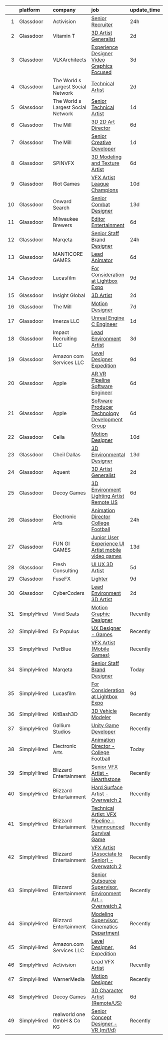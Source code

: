 

|    | platform    | company                            | job                                                                                                                                                                                                                                                                                                                                                                                                                                                                                                                                                                                                                                                                                                                                                                                                                                                                                                                                                                                                                                                                                                                                                                                                                                                                                                                                                                                                                                                 | update_time   | location          |
|---:|:------------|:-----------------------------------|:----------------------------------------------------------------------------------------------------------------------------------------------------------------------------------------------------------------------------------------------------------------------------------------------------------------------------------------------------------------------------------------------------------------------------------------------------------------------------------------------------------------------------------------------------------------------------------------------------------------------------------------------------------------------------------------------------------------------------------------------------------------------------------------------------------------------------------------------------------------------------------------------------------------------------------------------------------------------------------------------------------------------------------------------------------------------------------------------------------------------------------------------------------------------------------------------------------------------------------------------------------------------------------------------------------------------------------------------------------------------------------------------------------------------------------------------------|:--------------|:------------------|
|  1 | Glassdoor   | Activision                         | [Senior Recruiter](https://www.glassdoor.com/partner/jobListing.htm?pos=116&ao=1136043&s=58&guid=00000183b1516104aa1cd0eebfbf3cb8&src=GD_JOB_AD&t=SR&vt=w&cs=1_6a4fe981&cb=1665127244282&jobListingId=1008190849249&jrtk=3-0-1geol2o97m97c801-1geol2o9n28qs000-fd25010f2fd4cbaa-)                                                                                                                                                                                                                                                                                                                                                                                                                                                                                                                                                                                                                                                                                                                                                                                                                                                                                                                                                                                                                                                                                                                                                                   | 24h           | Foster City, CA   |
|  2 | Glassdoor   | Vitamin T                          | [3D Artist Generalist](https://www.glassdoor.com/partner/jobListing.htm?pos=106&ao=1110586&s=58&guid=00000183b1516104aa1cd0eebfbf3cb8&src=GD_JOB_AD&t=SR&vt=w&cs=1_7dcdfb12&cb=1665127244281&jobListingId=1008183641019&cpc=2CAED5C921A5F994&jrtk=3-0-1geol2o97m97c801-1geol2o9n28qs000-8716d705880a93f2--6NYlbfkN0DMrcEu7yrtATojKJA7cEzGQ3FdRGWLh0CZQInL4ECGI6k5tN82kdM0cJmh4vC7GggBRnntlYyAX9rw2tesjB7UOkDEuJ66h7kj4MapR-91pRz_lClliOUWp7GaPf5lxTFa8HCtffbdX8llwMjZcswZnfqS9fwgVphBTuM9JNrEHFOsSzilNOxBx42_EvK3LH7JfBFbZS-Fl6zcn9U7LXvFtNuUpyfIbP66-XG9P0EZzzrz2IutgBM9OkdIiPOxvb3fQdVXsMJKashlfldBkMhh2qjl4gbWpHJD2gKKEvfBUxQVt324MitPkcxc7tHEkPHrQUqWQm1aA9huWsq_t4AkHTc6lCDQjTIgcso71Y43vlkJKsHRn3bl_WHVZO0udR-8ERBMge6cSwR1RjEEih6f5-gCqXXbBPsLT7lBaYvQegvn4BDXps9H4HpitKjo9t2oIcMNoDndzb4p7GJCPAhLNeN7CEdPjvWscue-yoB6dg%3D%3D)                                                                                                                                                                                                                                                                                                                                                                                                                                                                                                                                                                                                              | 2d            | Redmond, WA       |
|  3 | Glassdoor   | VLKArchitects                      | [Experience Designer   Video   Graphics Focused](https://www.glassdoor.com/partner/jobListing.htm?pos=118&ao=1136043&s=58&guid=00000183b1516104aa1cd0eebfbf3cb8&src=GD_JOB_AD&t=SR&vt=w&cs=1_ba74ebca&cb=1665127244282&jobListingId=1008181998087&jrtk=3-0-1geol2o97m97c801-1geol2o9n28qs000-35bbf049d9cb465c-)                                                                                                                                                                                                                                                                                                                                                                                                                                                                                                                                                                                                                                                                                                                                                                                                                                                                                                                                                                                                                                                                                                                                     | 3d            | Fort Worth, TX    |
|  4 | Glassdoor   | The World s Largest Social Network | [Technical Artist](https://www.glassdoor.com/partner/jobListing.htm?pos=105&ao=1110586&s=58&guid=00000183b1516104aa1cd0eebfbf3cb8&src=GD_JOB_AD&t=SR&vt=w&ea=1&cs=1_876e26f1&cb=1665127244282&jobListingId=1008184893859&cpc=6FC5BA77C9A4CD78&jrtk=3-0-1geol2o97m97c801-1geol2o9n28qs000-f732b08ef809e024--6NYlbfkN0DSgjPPcnEdvoK3uuxfISLALE6pB1FR7YSHOr_tSg5_QGIhoz_2VqUepdcKLBLI_zQShar7STHCa42it4UcpsE797Q5J1zTxPWbOKTOFbDR9LDREEfMTq0EfsoUmOYRCsVI4-Yw_970Iw191OpC7hGGI-F-Jw6BhNiYWl2KYztT4aEcumOXMTLlQwttuoUchJSAqaIO_c-JCyFRpJGquF9Bh0Ckss3bhOxz3vGtoovHEBXEQP84bAsWvaa83fEWBAHs0RE9RviCPR1YRosMmHsbgnuV47uduzCS70X0Zoq_FaYNDM2buQpeeTwZ75kgRIozxhyGE0FVyY35VzR125gGeVdu3VycKHIlpeSyckre8lJYULWDcdQMIxh8C3RJR_nCebZ5pC3brBCE0qydmTPNpK0syL9LAy32wAndGDWCsqatEKG49u7-tFSDr4urbOAeOYR8gM2APGPtLQ1dTjC6laQfpJynLpypFhWUTPHmutb7cJpD0WOopcUHuRGjzHLceOrdAUlsL56Ad9gQSdQMyxV7XnR9EIUPQAi1rUATjyiUQT46a9C_FqwjQFmHMwxVwXMxmKs30KE6seM4KTJRhfUB2983C2Y%3D)                                                                                                                                                                                                                                                                                                                                                                                                                                                                                           | 2d            | Los Angeles, CA   |
|  5 | Glassdoor   | The World s Largest Social Network | [Senior Technical Artist](https://www.glassdoor.com/partner/jobListing.htm?pos=108&ao=1110586&s=58&guid=00000183b1516104aa1cd0eebfbf3cb8&src=GD_JOB_AD&t=SR&vt=w&ea=1&cs=1_8a5201e6&cb=1665127244282&jobListingId=1008187748776&cpc=B076152010A3B66C&jrtk=3-0-1geol2o97m97c801-1geol2o9n28qs000-43e75aa6d1b6b42d--6NYlbfkN0DSgjPPcnEdvoK3uuxfISLALE6pB1FR7YSHOr_tSg5_QGIhoz_2VqUepdcKLBLI_zT0DoD7XNjRcko3bzj30v3k29042QoANHLR1FwDaQDcWTpTr5mZoegpiEi5uaMsk9GCFVtl7azjXXSP_dmXIv59qqTbl47iCwoY0lC2yzjtSi3R4iYnk6OPtCmaQJcTBwcwB_VLabnDX_jndbaA1lA9U90AVH68ekcvcaDuIpkSsfuQHI0GjsR0VQ1dXZh0Rg2hF-6UIZF1LSsVmyZ6lthaeWFN4F8zda_h9yeikusbB17kEcBrYFudzslTcpPP43qerHojMA2rhJ7_MMOemS2UldnxGjnH54cghh-5R7cNtxP5SafdUHNYoYy2pqB6IQ092o-5vMcv6IZzxjq3nQbvtjHCrvLPWBr6cbligOpFgcBth8zUkVsrTKQWsw1M-JihWJwKbXw3AuBlIYRdY2hQt3mQyO4Ny6rwvU8tHEaOjHp2Dx_pwm5_8lXt-ca3uW2ZJjHqomr20E64WNAtkZwsxC1B_djfvevwFiMZu0DrlXAWTwlBef-AGkEzHWnuXQxAUFtq7tXEvWPwrHjywrPVf1HQXQy-TPQ%3D)                                                                                                                                                                                                                                                                                                                                                                                                                                                                                    | 1d            | Sausalito, CA     |
|  6 | Glassdoor   | The Mill                           | [3D 2D Art Director](https://www.glassdoor.com/partner/jobListing.htm?pos=128&ao=1136043&s=58&guid=00000183b1516104aa1cd0eebfbf3cb8&src=GD_JOB_AD&t=SR&vt=w&ea=1&cs=1_8ccfc8fc&cb=1665127244285&jobListingId=1008175828877&jrtk=3-0-1geol2o97m97c801-1geol2o9n28qs000-53bb61188d9bc82c-)                                                                                                                                                                                                                                                                                                                                                                                                                                                                                                                                                                                                                                                                                                                                                                                                                                                                                                                                                                                                                                                                                                                                                            | 6d            | Los Angeles, CA   |
|  7 | Glassdoor   | The Mill                           | [Senior Creative Developer](https://www.glassdoor.com/partner/jobListing.htm?pos=129&ao=1136043&s=58&guid=00000183b1516104aa1cd0eebfbf3cb8&src=GD_JOB_AD&t=SR&vt=w&ea=1&cs=1_8a2ab1ad&cb=1665127244285&jobListingId=1008187777918&jrtk=3-0-1geol2o97m97c801-1geol2o9n28qs000-25596ddad6d95f86-)                                                                                                                                                                                                                                                                                                                                                                                                                                                                                                                                                                                                                                                                                                                                                                                                                                                                                                                                                                                                                                                                                                                                                     | 1d            | New York, NY      |
|  8 | Glassdoor   | SPINVFX                            | [3D Modeling and Texture Artist](https://www.glassdoor.com/partner/jobListing.htm?pos=123&ao=1136043&s=58&guid=00000183b1516104aa1cd0eebfbf3cb8&src=GD_JOB_AD&t=SR&vt=w&ea=1&cs=1_38a52593&cb=1665127244284&jobListingId=1008173934920&jrtk=3-0-1geol2o97m97c801-1geol2o9n28qs000-09211dd30cbb7cf5-)                                                                                                                                                                                                                                                                                                                                                                                                                                                                                                                                                                                                                                                                                                                                                                                                                                                                                                                                                                                                                                                                                                                                                | 6d            | Atlanta, GA       |
|  9 | Glassdoor   | Riot Games                         | [VFX Artist   League  Champions](https://www.glassdoor.com/partner/jobListing.htm?pos=119&ao=1136043&s=58&guid=00000183b1516104aa1cd0eebfbf3cb8&src=GD_JOB_AD&t=SR&vt=w&ea=1&cs=1_7d589f7d&cb=1665127244282&jobListingId=1008164057372&jrtk=3-0-1geol2o97m97c801-1geol2o9n28qs000-46a44d1732f1897e-)                                                                                                                                                                                                                                                                                                                                                                                                                                                                                                                                                                                                                                                                                                                                                                                                                                                                                                                                                                                                                                                                                                                                                | 10d           | Los Angeles, CA   |
| 10 | Glassdoor   | Onward Search                      | [Senior Combat Designer](https://www.glassdoor.com/partner/jobListing.htm?pos=109&ao=1110586&s=58&guid=00000183b1516104aa1cd0eebfbf3cb8&src=GD_JOB_AD&t=SR&vt=w&cs=1_3cf06d4f&cb=1665127244282&jobListingId=1008157895761&cpc=FA84DF7EA1EC2398&jrtk=3-0-1geol2o97m97c801-1geol2o9n28qs000-45684f1118b53b12--6NYlbfkN0B7YoEZZ2QAGDyEGGmBPAUWSHc1Mt3sMCn9FehKcWA3w_U7TW3dCIGRFU2e-f54IzS_cmsmgFV0w2u8MPPMhOGb7dyqnlP5HIsk9ZogVraAoyvENjnbW8w6JIPVJfqT7jSuSTa_O7Wrm6k6ofSwriu2x11F2G4dLSzbpLK-wKGCm-LNsthmEGx87XhE1Eqy51LvkgIMo0LdTHlQwCSU_8kCogYp6rWA1_fiB3smK5tO1KHE0bSosLRX9G69fumtf5VICvTGkojsl80HyHbTDXPhADeDpKFXtUg3HwjhZZb7Qop3vEq2QJRrz2UzJsFZCFWCzJ3clr3CpepsFbKKyhPGmUZHcIZ7FaEUzkllUHLB46Gibd37C1V4amZKuvJQIN7cpEs2IIAFK_qG5z3VwJv3Q8-9HCacGJpQ_Q-NMaYKcidd9ASw6gtkVhYXBTKDD_ySPiM5tpI4KE25WyTj4xT-SkeVQmIIjrd8JoZrx20LIp8gFlvd2Nyo75TJQ-tIrHZhGJUV6LURCpEsnmICqUNlaLGnyW2hPObMWq0UoRsfKa66BWLCWPXP06VrGxv_qtGWBmZuQZVRmEXJgwgVGm5Jn2U4-jGhk47r3T2HxIQAOHAsOzWWIKaWQyLwOyAqGGydh2nilr7_2bbefJOiJFD7pI6Oz428an-29CS6y6uvXUvk8aKBUG8bgqctwjjOrZ7K-PUM7s16BsGAWHqIogGw_seI-AJIJN6GwOXhrvUJw_NKIoAuELDZUQBdUh0NESHZccZRk2zCrVr6p2aexJvdX_YaOa267IPIIDjFDDZKN4N5GdKvq-XJnnXfIAaZvX7YxdYYDQRalU-o8gScJUHn4y7rnObChgfCLSAkwypDucicfdX2Wz17HVN2M-CaNlTXck3x2VUog8jeel4LTI45peQmiaRvl5nRgWAB3qE5saX0pqZxBUkK_GO2LVb6QrhKqEN7qIeSIEt4pJqL42joA2jWZpyaEeBM-KKfWxhipiDroJy8clz3TrxSvPSTK1ckUP5qJ2q2Ic9cYLXh3_tPkjHIFyAviJj2oPtR20IxEEoGNeFhSI_p)        | 13d           | Massachusetts     |
| 11 | Glassdoor   | Milwaukee Brewers                  | [Editor   Entertainment](https://www.glassdoor.com/partner/jobListing.htm?pos=130&ao=1136043&s=58&guid=00000183b1516104aa1cd0eebfbf3cb8&src=GD_JOB_AD&t=SR&vt=w&cs=1_7088fce7&cb=1665127244286&jobListingId=1008175428666&jrtk=3-0-1geol2o97m97c801-1geol2o9n28qs000-f72ff9a59ed39f97-)                                                                                                                                                                                                                                                                                                                                                                                                                                                                                                                                                                                                                                                                                                                                                                                                                                                                                                                                                                                                                                                                                                                                                             | 6d            | Milwaukee, WI     |
| 12 | Glassdoor   | Marqeta                            | [Senior Staff Brand Designer](https://www.glassdoor.com/partner/jobListing.htm?pos=115&ao=1136043&s=58&guid=00000183b1516104aa1cd0eebfbf3cb8&src=GD_JOB_AD&t=SR&vt=w&ea=1&cs=1_d9ea2dbb&cb=1665127244282&jobListingId=1008189083832&jrtk=3-0-1geol2o97m97c801-1geol2o9n28qs000-b31fabf4dab6f82b-)                                                                                                                                                                                                                                                                                                                                                                                                                                                                                                                                                                                                                                                                                                                                                                                                                                                                                                                                                                                                                                                                                                                                                   | 24h           | Oakland, CA       |
| 13 | Glassdoor   | MANTICORE GAMES                    | [Lead Animator](https://www.glassdoor.com/partner/jobListing.htm?pos=125&ao=1136043&s=58&guid=00000183b1516104aa1cd0eebfbf3cb8&src=GD_JOB_AD&t=SR&vt=w&cs=1_3cba22d0&cb=1665127244285&jobListingId=1008175271020&jrtk=3-0-1geol2o97m97c801-1geol2o9n28qs000-6f79f7788422a7de-)                                                                                                                                                                                                                                                                                                                                                                                                                                                                                                                                                                                                                                                                                                                                                                                                                                                                                                                                                                                                                                                                                                                                                                      | 6d            | San Mateo, CA     |
| 14 | Glassdoor   | Lucasfilm                          | [For Consideration at Lightbox Expo](https://www.glassdoor.com/partner/jobListing.htm?pos=113&ao=1136043&s=58&guid=00000183b1516104aa1cd0eebfbf3cb8&src=GD_JOB_AD&t=SR&vt=w&cs=1_1b3564d8&cb=1665127244282&jobListingId=1008165011124&jrtk=3-0-1geol2o97m97c801-1geol2o9n28qs000-93e1fa1c0d1a1d19-)                                                                                                                                                                                                                                                                                                                                                                                                                                                                                                                                                                                                                                                                                                                                                                                                                                                                                                                                                                                                                                                                                                                                                 | 9d            | San Francisco, CA |
| 15 | Glassdoor   | Insight Global                     | [3D Artist](https://www.glassdoor.com/partner/jobListing.htm?pos=107&ao=1110586&s=58&guid=00000183b1516104aa1cd0eebfbf3cb8&src=GD_JOB_AD&t=SR&vt=w&cs=1_1892a8ce&cb=1665127244282&jobListingId=1008183850797&cpc=334ABAF5D42DC775&jrtk=3-0-1geol2o97m97c801-1geol2o9n28qs000-1c580ac7ae95c2b9--6NYlbfkN0BKkHZu3wF05EeDimN_p6sYpKCMArvwa95YdH7UpkaBCqc7l59ErwqcyE8VoIfttn7wkfGrKUOlCoDdkMonRfzs9OESsvcMZKe_YVordDTDwlf0HuHw7s7UzRVCfcYJfYOyG12e6X12G2qWRUCSCIlqwT4X2TcXKuh6zxFRVjD-trfX9SQK0l7j3oWaNsQxXxLx3weH-OYUi5ni6UVQAmCQ2OuKk7Xt97MFCkNrdjmLQoVYRYrR4c52lO29-cv4o0I7v4TTI0U-_6fLo7bbDKN81nAwywfTJwDtZH-h3BSRBc9QjJoDWLl95XbkhGSBjROAmutqZVgSAAsA5MuxM9FCO4mcy1LX2evylEz6qfOPyBOZdxiVA4uiH2CeLI3-DMRDTEqsweZtXujcyK4Wkio15BDYGafx3QWbtZ5K64hv3hQlI7nQwIFzWyfjduzjoKo9QvUV3rXiTOVF30_CHyrjfSlIv198IbvIylwaHGwJV2alGrSz1a-x)                                                                                                                                                                                                                                                                                                                                                                                                                                                                                                                                                                                                                     | 2d            | Redmond, WA       |
| 16 | Glassdoor   | The Mill                           | [Motion Designer](https://www.glassdoor.com/partner/jobListing.htm?pos=111&ao=1136043&s=58&guid=00000183b1516104aa1cd0eebfbf3cb8&src=GD_JOB_AD&t=SR&vt=w&ea=1&cs=1_6cc33f94&cb=1665127244282&jobListingId=1008172668446&jrtk=3-0-1geol2o97m97c801-1geol2o9n28qs000-d2056aff12c87ada-)                                                                                                                                                                                                                                                                                                                                                                                                                                                                                                                                                                                                                                                                                                                                                                                                                                                                                                                                                                                                                                                                                                                                                               | 7d            | New York, NY      |
| 17 | Glassdoor   | Imerza  LLC                        | [Unreal Engine   C   Engineer](https://www.glassdoor.com/partner/jobListing.htm?pos=126&ao=1136043&s=58&guid=00000183b1516104aa1cd0eebfbf3cb8&src=GD_JOB_AD&t=SR&vt=w&ea=1&cs=1_91fffe31&cb=1665127244285&jobListingId=1008185378321&jrtk=3-0-1geol2o97m97c801-1geol2o9n28qs000-f813e78e6ee6545b-)                                                                                                                                                                                                                                                                                                                                                                                                                                                                                                                                                                                                                                                                                                                                                                                                                                                                                                                                                                                                                                                                                                                                                  | 1d            | Remote            |
| 18 | Glassdoor   | Impact Recruiting  LLC             | [Lead Environment Artist](https://www.glassdoor.com/partner/jobListing.htm?pos=124&ao=1136043&s=58&guid=00000183b1516104aa1cd0eebfbf3cb8&src=GD_JOB_AD&t=SR&vt=w&ea=1&cs=1_6e8e25b1&cb=1665127244285&jobListingId=1008180902200&jrtk=3-0-1geol2o97m97c801-1geol2o9n28qs000-52c4fd3c54f72802-)                                                                                                                                                                                                                                                                                                                                                                                                                                                                                                                                                                                                                                                                                                                                                                                                                                                                                                                                                                                                                                                                                                                                                       | 3d            | Portland, OR      |
| 19 | Glassdoor   | Amazon com Services LLC            | [Level Designer  Expedition](https://www.glassdoor.com/partner/jobListing.htm?pos=112&ao=1136043&s=58&guid=00000183b1516104aa1cd0eebfbf3cb8&src=GD_JOB_AD&t=SR&vt=w&cs=1_a0e9310f&cb=1665127244282&jobListingId=1008165924673&jrtk=3-0-1geol2o97m97c801-1geol2o9n28qs000-46c45f87273b333f-)                                                                                                                                                                                                                                                                                                                                                                                                                                                                                                                                                                                                                                                                                                                                                                                                                                                                                                                                                                                                                                                                                                                                                         | 9d            | Irvine, CA        |
| 20 | Glassdoor   | Apple                              | [AR VR Pipeline Software Engineer](https://www.glassdoor.com/partner/jobListing.htm?pos=102&ao=1110586&s=58&guid=00000183b1516104aa1cd0eebfbf3cb8&src=GD_JOB_AD&t=SR&vt=w&cs=1_8bd2ac3a&cb=1665127244281&jobListingId=1008174142034&cpc=AC285F3A3ECA6BB0&jrtk=3-0-1geol2o97m97c801-1geol2o9n28qs000-133c7d5ae7ebf393--6NYlbfkN0BvKrLyj5gPmtZO9T8euul8TCxuuKNOtzRJOomxnwSEodTz2Bc-sPZl1dBMH13w-jOps77G4z_GMYJUoL2W7V1w1XDiCA6PWYL8ugvDcKT_Vmils-oCnGj4BywRacFtD1HAnvJ5EjNehkNLrjaogp3KjXxk0Va0-9Xa_KQLwSxWIL7UWcRNwoCS4UW9YJXaBEyhdVaOfHQKJxIhP5IQSKNSxHETW-WKlOTrnnmjpaeet_t_aNpop-ff-lUD-wP9uf7SFPIkMMT5n6lN7Dva5PH1gFLOZ25XfI4GcP2YPWyTU-lxVcS2D8PpacP-hMD-jzCB5wc8jV1r-RFiJUXIWd_ownq4QRoPrzA3bb2aAo2-uDxvJvzrvXhhchIsyj9__MMxpPiLYTtydljrj-M2RPItbY-WSzpqDlBWVxf9zV9OkjkFuJU454FXxvKqCNj-wUHLh1ZaP01iWiJ7mqoJDKkxxkcUcxYpJZsnTkcbe1EiFpRgudKQ9fctjUaq7p4FQS5Dsp24PMMgOs2lJ17R1RkEoGuidMGQXoskF5FBqieL6uiNV9hJ-3lmpVV0K2b89A1UZxCDmg-mKfh7Tmf7MBBd-U6m-vHGUuuvnHBUsY0N6fSLtGOjg9xsKFJ62w6H41G5GZaji4QgTlRXKla_vDRr6Ulcn9rzhF0Qbt2K-8fOmWOGdIhvPkkeiglzn-Mr_usLxVA9hfN-4PnmGOZ9duA6nVsbi47AADwne7QnTuXCFcLkehHd26rh9GV8lgfbaTaGi1p6TegsRJPZ45zewl_21jXqb-PgF3RJ-KfosK28SUnwfxI1_7LlVoBeBrG6mwql8KRYGZMVOqOEE0vceFYjjHROF85oDGg08hKN1Rp0qz3xIWzbfWdHHck7Jt7rC5uY6k3uGbGlWePCrtQKgmwwzCaoAosJDugwyKompJLdv8Yc46c2jWJ2jW-UilBRo5jdkPIKajW0WtsNSdqpzJGItcjV3XmN8k8IpRQ0xVws67TQ9uUlphTM7MZ2vgLvm9U7QTedlwdzmA%3D%3D)                                  | 6d            | Seattle, WA       |
| 21 | Glassdoor   | Apple                              | [Software Producer  Technology Development Group](https://www.glassdoor.com/partner/jobListing.htm?pos=103&ao=1110586&s=58&guid=00000183b1516104aa1cd0eebfbf3cb8&src=GD_JOB_AD&t=SR&vt=w&cs=1_e8fb6028&cb=1665127244281&jobListingId=1008173222064&cpc=9908D8D4413DBB8A&jrtk=3-0-1geol2o97m97c801-1geol2o9n28qs000-bbde77c0eda9dd87--6NYlbfkN0BvKrLyj5gPmtZO9T8euul8TCxuuKNOtzRJOomxnwSEodTz2Bc-sPZl29JElYHfcoQWcmK43CiY01OjYT5WfEt5Jj8lTaHpC6MYrdELvcuQ-2CozKJfq4aIc4_apKyHse6AUvlraG_ZO7ze3NbI2bVSTZOanUDtUkvOm0YQ_8YzzJUxEZo1J6oGXocfav6y8j4AGM9FXEM_2zZ_MOjxquWBiR5BIFSbJPiNuVBz9bqxcRHmAdSU7q1YN1gNKWB4rKz8QhCJ7zDlzB2lApZPI8GTUzC0Q8Ugf4UwJZpdIggV_elun_8Rp0o6fODqcYF7NZo1kBYbmaeKeSPyoQrwVWcsVyHbizKAyHvvuP74tVOpQmFQGY0TlH1JjgvqAb3S4_DepPCeBzpqWdew6Y-80yFVMidNIGj-t_qhnYShTIMQClT2J5TNdWvoOxWr_z7FrJsN5hze6ccCDLOdEfgAfw4CDcIA-d8oaqXQq2YEXOMaIH0L6WH4p4NL0c-FYRen42zNcKvwrtRuaYR8TqBtBKAWs6pOVAjvlrv_dGo_3AyWHQCA6f57caSc_65i-34ejz-m6akgE3dF8kIBehaFvinSVrOFnr7aeOID3W0Torya730XXnGAFdDmQS1ZCXgM9ati-HTIQaJQpH7dIM_vauQafgy4qKw8luh_RfZNyI4Suopl1CZ-Z9UOI9Kqu6Q_AbDIfeRgePn78Diy1UvYb6s_xoGXqaweT4tPEtEr61O96iJaq03mkJrntOz2SmlRkf3DPUNUjPz-Q7wdoRQ_z92iBrlKMY3-WzDCZyzGqQWzttxV4-VbPZHxuAzPWEPcnRwjYwRgfVf4WMa8B5yJRhL38ssRm7meYpFl_UQYpnvkLtbLuSj6i2sCxvDXYY6l6NKECbfJPJA4Wb2H29utjC_WPuV_3d7fN9SwyCHU5RTPgOMpbPSVObpfBBB61fd_O2VQgCtlcBd9fNN5w0cNaZfCk8Oa40ldX0h2IpozI1DANZH4lOYjivQuJpIvQvuL76chQ_PRUQP1pF-yMB_NNQwPb5xg-qdIUHI%3D) | 6d            | Culver City, CA   |
| 22 | Glassdoor   | Cella                              | [Motion Designer](https://www.glassdoor.com/partner/jobListing.htm?pos=101&ao=1110586&s=58&guid=00000183b1516104aa1cd0eebfbf3cb8&src=GD_JOB_AD&t=SR&vt=w&cs=1_cda5cd7c&cb=1665127244281&jobListingId=1008164051618&cpc=8795CF9063CD573D&jrtk=3-0-1geol2o97m97c801-1geol2o9n28qs000-982cb76659494471--6NYlbfkN0ABL5jwqrJX8j4-zsE1pdctockIOMh3bUiDojLxDHSgfjY1UHgK1fFlFfz03OirhUY0TclnNDjeUqFtNbYiiiewcoDQbbZsLtF2EywpwWM48lng1OKLMM2dQSkOjmXm6WTky1BeBB_hN4oXwOzaJcjDdYEgm8W_LeaVscQU369s5Vq3ahDg6Ii5jpSrI5VJcRQIu4Ixk7rulN6HlD_D9m3hVRufP8QKTFUbA5mDsIMtuHPdA9FdRSE_ZfWITTn1ZJ3L3pjN-DAGM78LHdUhqEoK6w_5qN_Ui_pC1UFePMH6RolguJSPrc289iue5oWCnY30EnuMfbcs52rsgqldxl1A9S5dwN4e5NBkMHrsIjNP4dQC_tkULx6cRjtS0LhonOxNAE8s7qASSjtOsGiJKjx2g_BPwLPueEt-YFJ-IvZIppuDvIzc61Cr_uucxK970xGypFAss30W_nQ7ZJavHbp10lFN7m_1-fFmn8PWlEono4Et3DDvdgSuCgp-ZM6xmV6SNNjrMLziLf70XHO2C8l7aB2Hon5g0FARyX0QAMnuYqDGovNdazGLrUsJwS5u3Ux4nZRLB7ycrtMPip3pi4iaqSSrLNutapeuol5F7kE2b8K2-JZo2zPLL_Vqhf-bVXta8eQMf82WFSjZSh7li3dWFPl5UmrB56tL5FCaIA0kENlvxw36hmUzXaSr8FfAfEoKBEkVCtPlECAoG3_E8-xfYCnbwdQC2SBQev7JgllraxpOQldCd9MKcgiBTfcMOsE%3D)                                                                                                                                                                                                                                                                                                                                 | 10d           | Los Gatos, CA     |
| 23 | Glassdoor   | Cheil Dallas                       | [3D Environmental Designer](https://www.glassdoor.com/partner/jobListing.htm?pos=114&ao=1136043&s=58&guid=00000183b1516104aa1cd0eebfbf3cb8&src=GD_JOB_AD&t=SR&vt=w&ea=1&cs=1_c6ccad21&cb=1665127244282&jobListingId=1008158069870&jrtk=3-0-1geol2o97m97c801-1geol2o9n28qs000-0a3bfdb610d178d5-)                                                                                                                                                                                                                                                                                                                                                                                                                                                                                                                                                                                                                                                                                                                                                                                                                                                                                                                                                                                                                                                                                                                                                     | 13d           | Plano, TX         |
| 24 | Glassdoor   | Aquent                             | [3D Artist Generalist](https://www.glassdoor.com/partner/jobListing.htm?pos=104&ao=1110586&s=58&guid=00000183b1516104aa1cd0eebfbf3cb8&src=GD_JOB_AD&t=SR&vt=w&cs=1_7be19064&cb=1665127244281&jobListingId=1008183714026&cpc=AC285F3A3ECA6BB0&jrtk=3-0-1geol2o97m97c801-1geol2o9n28qs000-12fd754172b02f62--6NYlbfkN0DMrcEu7yrtATojKJA7cEzGQ3FdRGWLh0CZQInL4ECGI9gD0Wolx9R2v-Aex0-GK05M2bUTp71PXyBZhqS_Df87ip6vVbpuRFsc4PBzdMWiT1RQTY1AT-CGl2ox5j7S9rC7xDqdGl8FWsazWyGWu5EIBsdMEa5nWNOg7wxWx_90qa9Tqv_jFk7ouaG1oXCHWbMEtyv_L0BrzHqsA7Lc1qFJjUP8665IZb-lQxUhBgM_GygPjZAO3f8BrI2rvoG-5jgwP9y8Ylzb6mdEchjQln4BlL_PZQlAcpb80qnqqp9UzsOUpDNxBO40lonJ0NhaCu3y-9a8EYk6wLe8JZ4rjoeL8-9praKPbfNfTirA_gRYrg_J6Y9DFz0h9DDRxA5AO2p4fVtY62cVr8cYAS1h4tmR_0sKvvnn4Fp9eKQNVDeoYBjGn9fg6dORDhQJCAfjIZVp9GvLm-n0wg%3D%3D)                                                                                                                                                                                                                                                                                                                                                                                                                                                                                                                                                                                                                                              | 2d            | Redmond, WA       |
| 25 | Glassdoor   | Decoy Games                        | [3D Environment Lighting Artist  Remote US ](https://www.glassdoor.com/partner/jobListing.htm?pos=120&ao=1136043&s=58&guid=00000183b1516104aa1cd0eebfbf3cb8&src=GD_JOB_AD&t=SR&vt=w&ea=1&cs=1_21871b91&cb=1665127244284&jobListingId=1008174987683&jrtk=3-0-1geol2o97m97c801-1geol2o9n28qs000-f181d8831c220ca9-)                                                                                                                                                                                                                                                                                                                                                                                                                                                                                                                                                                                                                                                                                                                                                                                                                                                                                                                                                                                                                                                                                                                                    | 6d            | Boston, MA        |
| 26 | Glassdoor   | Electronic Arts                    | [Animation Director   College Football](https://www.glassdoor.com/partner/jobListing.htm?pos=117&ao=1136043&s=58&guid=00000183b1516104aa1cd0eebfbf3cb8&src=GD_JOB_AD&t=SR&vt=w&cs=1_83e6e988&cb=1665127244282&jobListingId=1008189915024&jrtk=3-0-1geol2o97m97c801-1geol2o9n28qs000-81a3a0726b5c61f5-)                                                                                                                                                                                                                                                                                                                                                                                                                                                                                                                                                                                                                                                                                                                                                                                                                                                                                                                                                                                                                                                                                                                                              | 24h           | Orlando, FL       |
| 27 | Glassdoor   | FUN GI GAMES                       | [Junior User Experience   UI Artist  mobile video games ](https://www.glassdoor.com/partner/jobListing.htm?pos=127&ao=1136043&s=58&guid=00000183b1516104aa1cd0eebfbf3cb8&src=GD_JOB_AD&t=SR&vt=w&ea=1&cs=1_41174dbb&cb=1665127244285&jobListingId=1008158641676&jrtk=3-0-1geol2o97m97c801-1geol2o9n28qs000-4944322686d99878-)                                                                                                                                                                                                                                                                                                                                                                                                                                                                                                                                                                                                                                                                                                                                                                                                                                                                                                                                                                                                                                                                                                                       | 13d           | El Segundo, CA    |
| 28 | Glassdoor   | Fresh Consulting                   | [UI UX   3D Artist](https://www.glassdoor.com/partner/jobListing.htm?pos=122&ao=1136043&s=58&guid=00000183b1516104aa1cd0eebfbf3cb8&src=GD_JOB_AD&t=SR&vt=w&cs=1_4a6d8688&cb=1665127244284&jobListingId=1008176843495&jrtk=3-0-1geol2o97m97c801-1geol2o9n28qs000-f73725e19a5332b0-)                                                                                                                                                                                                                                                                                                                                                                                                                                                                                                                                                                                                                                                                                                                                                                                                                                                                                                                                                                                                                                                                                                                                                                  | 5d            | New York, NY      |
| 29 | Glassdoor   | FuseFX                             | [Lighter](https://www.glassdoor.com/partner/jobListing.htm?pos=121&ao=1136043&s=58&guid=00000183b1516104aa1cd0eebfbf3cb8&src=GD_JOB_AD&t=SR&vt=w&cs=1_f8b70cf5&cb=1665127244284&jobListingId=1008165717809&jrtk=3-0-1geol2o97m97c801-1geol2o9n28qs000-b846d030f836c6c0-)                                                                                                                                                                                                                                                                                                                                                                                                                                                                                                                                                                                                                                                                                                                                                                                                                                                                                                                                                                                                                                                                                                                                                                            | 9d            | New York, NY      |
| 30 | Glassdoor   | CyberCoders                        | [Lead Environment 3D Artist](https://www.glassdoor.com/partner/jobListing.htm?pos=110&ao=1110586&s=58&guid=00000183b1516104aa1cd0eebfbf3cb8&src=GD_JOB_AD&t=SR&vt=w&ea=1&cs=1_f9c36f27&cb=1665127244282&jobListingId=1008184116885&cpc=2CAED5C921A5F994&jrtk=3-0-1geol2o97m97c801-1geol2o9n28qs000-16b8fb50dd4cd8d1--6NYlbfkN0CpFJQzrgRR8WqXWK1qKKEqALWJw739KlKqr2H-MSI4eoBlI4EFrmor2FYZMP3muM3TdYFiBFjcTxDDTcwWZR9VAG-8WZ2pwtziMbc8empHAlbEkEbaU7lbHz3tfGuMSuv9H9mUW1yUM5St9kp6xEum9hyC5-_HJV9hpIEK4dOLpK2FfuEYcp6feayWDJYYMLrB7RZKz0VCwAzGo-ZJJE2ZnSPsxu2YK5xHc4Nvlc5splEjfdr5GDbzKd9qqKGN9-uvsMnuocr8BQ03BPnRA1FVp8SbJQ3-xZWoVYW_if1_dWjubK6w853zBlSAmHEfq-dlChnf-cfpP0zkdvVlcOY-QEQNkTJubG_BuQcFxN0VmCsLE6J1E-KjxnHNlnBMV6BwwMjjZvLyTvU-_98ObsjcHNgctUteRa2ImBp6DR_TOj8y4_EZNXmQjuSV7BT8W3sNrzdxLr8GUUhpfKW4eqNv1daaNUxPX0xRWvlXKOilZNz6ylgx2e79CnKA_GzwzHpGbv_--ZuC2SB30eePZ_1WD5j7CFEuJsSZKXzPB5Eio5BOHcAE57p_Z2Aj__pDQ8xzaiLSxOe8fCR3JcecOaMr36824rO1c51O2TzFiKfU-7LmDCbKwL0NzCBBv9ErrWXpLSiDpnItJbuy6bR4jN67LzYCd8w9P4La30Lvwt3HnXmEe83S6uYZo3N_tjayrtbpnMcrqnKeLB9uGdZI0AnCymDOrJ4Ji17R0_Hbkxfs3E7eUVmRw9d-M0lCAwS-bzD4TN1o3i-07fAIPHwFnP4I3ZKs-1k7HyTe6H_t0higqpmrKbqnpN251k-nCmy_bI0fG0Kx0ZssNHj3IZVxduUCeIyeOjgOPpDQE3Jl04UXqQmOYQgpujkBh1uQyIBkFt6Dt2HGzd2JlEP_OXOqtD2rAA_vtkSgTsFMuPllL0WaFvJ86k8bTIFzMDg8P8anU6xgpQhyDy1aiaRcfHU-dDD4NLkrD_UqZawI96JwO4SWUZJ5-85KiuvRtzrs4sMoIS-a75xApavtkzjOB4UPi93goPlyBXxF3EI%3D)                 | 2d            | Eugene, OR        |
| 31 | SimplyHired | Vivid Seats                        | [Motion Graphic Designer](https://www.simplyhired.com/job/9LdaA5JzRZXimXVw_jp0zXbrVVawjMcZP3GpCD7ZW8x2PAndkIKH1Q?q=vfx+designer)                                                                                                                                                                                                                                                                                                                                                                                                                                                                                                                                                                                                                                                                                                                                                                                                                                                                                                                                                                                                                                                                                                                                                                                                                                                                                                                    | Recently      | Remote            |
| 32 | SimplyHired | Ex Populus                         | [UX Designer - Games](https://www.simplyhired.com/job/uV2CGJ_yRPCTrOr8w6-wyR6MnmE7cjxRuTkSXGIV1qv07AkaNDr7nw?q=vfx+designer)                                                                                                                                                                                                                                                                                                                                                                                                                                                                                                                                                                                                                                                                                                                                                                                                                                                                                                                                                                                                                                                                                                                                                                                                                                                                                                                        | Recently      | Remote            |
| 33 | SimplyHired | PerBlue                            | [VFX Artist (Mobile Games)](https://www.simplyhired.com/job/dttsenrSzVcWTI25Njz2xr_-LcfsbwePfSg5SYH1NJkY4R6UUxcQ-g?q=vfx+designer)                                                                                                                                                                                                                                                                                                                                                                                                                                                                                                                                                                                                                                                                                                                                                                                                                                                                                                                                                                                                                                                                                                                                                                                                                                                                                                                  | Recently      | Madison, WI       |
| 34 | SimplyHired | Marqeta                            | [Senior Staff Brand Designer](https://www.simplyhired.com/job/cvlgC8N1o_GBTRaJNhmAJSphOKGMI373vCY2J2Vyd7ghpRlUckqjyw?q=vfx+designer)                                                                                                                                                                                                                                                                                                                                                                                                                                                                                                                                                                                                                                                                                                                                                                                                                                                                                                                                                                                                                                                                                                                                                                                                                                                                                                                | Today         | Oakland, CA       |
| 35 | SimplyHired | Lucasfilm                          | [For Consideration at Lightbox Expo](https://www.simplyhired.com/job/ASYhn8S0bckYBXmBB5avWqQG1wigQoIhgn70cbKXrH-ppkX-28-L3Q?q=vfx+designer)                                                                                                                                                                                                                                                                                                                                                                                                                                                                                                                                                                                                                                                                                                                                                                                                                                                                                                                                                                                                                                                                                                                                                                                                                                                                                                         | 9d            | San Francisco, CA |
| 36 | SimplyHired | KitBash3D                          | [3D Vehicle Modeler](https://www.simplyhired.com/job/VwgC9IB3ym8a8J0kNrymmSSw5lslDouDxa5vl13riEBIvSMSPqRqXA?q=vfx+designer)                                                                                                                                                                                                                                                                                                                                                                                                                                                                                                                                                                                                                                                                                                                                                                                                                                                                                                                                                                                                                                                                                                                                                                                                                                                                                                                         | Recently      | Remote            |
| 37 | SimplyHired | Gallium Studios                    | [Unity Game Developer](https://www.simplyhired.com/job/XTc3xzAM0S6mk_6sJz5r8GyKaH4Q5BIrCfUAShXBWDWYs1QosvJqjA?q=vfx+designer)                                                                                                                                                                                                                                                                                                                                                                                                                                                                                                                                                                                                                                                                                                                                                                                                                                                                                                                                                                                                                                                                                                                                                                                                                                                                                                                       | Recently      | Remote            |
| 38 | SimplyHired | Electronic Arts                    | [Animation Director - College Football](https://www.simplyhired.com/job/znN0Wp3dpDMjbTHjqN8281PgF9k9g-ximTTNi_QCIkD02oArmQk6ww?q=vfx+designer)                                                                                                                                                                                                                                                                                                                                                                                                                                                                                                                                                                                                                                                                                                                                                                                                                                                                                                                                                                                                                                                                                                                                                                                                                                                                                                      | Today         | Orlando, FL       |
| 39 | SimplyHired | Blizzard Entertainment             | [Senior VFX Artist - Hearthstone](https://www.simplyhired.com/job/npzx9Srzh2nXb282llyE7B1XTbu3nGO2QQfd8rYbVSIH0uXj-hjJhQ?q=vfx+designer)                                                                                                                                                                                                                                                                                                                                                                                                                                                                                                                                                                                                                                                                                                                                                                                                                                                                                                                                                                                                                                                                                                                                                                                                                                                                                                            | Recently      | Irvine, CA        |
| 40 | SimplyHired | Blizzard Entertainment             | [Hard Surface Artist - Overwatch 2](https://www.simplyhired.com/job/6UbuxcizWm0FGl0VWvCtYyHq-2-jjcWZ_YsxRvD4XaS9M8_zOx_FMA?q=vfx+designer)                                                                                                                                                                                                                                                                                                                                                                                                                                                                                                                                                                                                                                                                                                                                                                                                                                                                                                                                                                                                                                                                                                                                                                                                                                                                                                          | Recently      | Irvine, CA        |
| 41 | SimplyHired | Blizzard Entertainment             | [Technical Artist: VFX Pipeline - Unannounced Survival Game](https://www.simplyhired.com/job/LjBYXeLA-0AxbmaC_Dh8JjcU3tj0mP9A7-gFBd5X7Pw0qOUAh1F8tg?q=vfx+designer)                                                                                                                                                                                                                                                                                                                                                                                                                                                                                                                                                                                                                                                                                                                                                                                                                                                                                                                                                                                                                                                                                                                                                                                                                                                                                 | Recently      | Irvine, CA        |
| 42 | SimplyHired | Blizzard Entertainment             | [VFX Artist (Associate to Senior) - Overwatch 2](https://www.simplyhired.com/job/2d70J5UkkZ2YmvlvJfcaEqf0vVFEZwLt57euRMmQlk3Afx_2Q_gYzw?q=vfx+designer)                                                                                                                                                                                                                                                                                                                                                                                                                                                                                                                                                                                                                                                                                                                                                                                                                                                                                                                                                                                                                                                                                                                                                                                                                                                                                             | Recently      | Irvine, CA        |
| 43 | SimplyHired | Blizzard Entertainment             | [Senior Outsource Supervisor, Environment Art - Overwatch 2](https://www.simplyhired.com/job/baWn5MyjJmuExvuiW6_ujSXeF21UCTDq9SifGL1Q_-8FqwNJPF_SQQ?q=vfx+designer)                                                                                                                                                                                                                                                                                                                                                                                                                                                                                                                                                                                                                                                                                                                                                                                                                                                                                                                                                                                                                                                                                                                                                                                                                                                                                 | Recently      | Irvine, CA        |
| 44 | SimplyHired | Blizzard Entertainment             | [Modeling Supervisor: Cinematics Department](https://www.simplyhired.com/job/sfOILQZbFHZAxPz0pkkKCSovSg0CltzY_szoR-1XJaWYjVih18s4VQ?q=vfx+designer)                                                                                                                                                                                                                                                                                                                                                                                                                                                                                                                                                                                                                                                                                                                                                                                                                                                                                                                                                                                                                                                                                                                                                                                                                                                                                                 | Recently      | Irvine, CA        |
| 45 | SimplyHired | Amazon.com Services LLC            | [Level Designer, Expedition](https://www.simplyhired.com/job/TVQxTaYmb4dSSJPEhFo8UfOjoxem6BHNCAVZ9ezzbd0XZSbGt5TuzQ?q=vfx+designer)                                                                                                                                                                                                                                                                                                                                                                                                                                                                                                                                                                                                                                                                                                                                                                                                                                                                                                                                                                                                                                                                                                                                                                                                                                                                                                                 | 9d            | Irvine, CA        |
| 46 | SimplyHired | Activision                         | [Lead VFX Artist](https://www.simplyhired.com/job/skG9lF8-lNblYoscV_4ZkShrtKrP6Wjg7CtMgNvznLa_luoDQ-mzww?q=vfx+designer)                                                                                                                                                                                                                                                                                                                                                                                                                                                                                                                                                                                                                                                                                                                                                                                                                                                                                                                                                                                                                                                                                                                                                                                                                                                                                                                            | Recently      | Santa Monica, CA  |
| 47 | SimplyHired | WarnerMedia                        | [Motion Designer](https://www.simplyhired.com/job/p3bem12qNX-42wGX9i7Z_EIZfeOEGJwAfpHMbfsqrxQeXx8efSElaA?q=vfx+designer)                                                                                                                                                                                                                                                                                                                                                                                                                                                                                                                                                                                                                                                                                                                                                                                                                                                                                                                                                                                                                                                                                                                                                                                                                                                                                                                            | Recently      | Atlanta, GA       |
| 48 | SimplyHired | Decoy Games                        | [3D Character Artist (Remote/US)](https://www.simplyhired.com/job/Oo5OJ9ifJn4PD2fJBmbq0FtZkkm0MesVwPu-HnhEL2YEfKTykeXZ9g?q=vfx+designer)                                                                                                                                                                                                                                                                                                                                                                                                                                                                                                                                                                                                                                                                                                                                                                                                                                                                                                                                                                                                                                                                                                                                                                                                                                                                                                            | 6d            | Boston, MA        |
| 49 | SimplyHired | realworld one GmbH & Co KG         | [Senior Concept Designer - VR (m/f/d)](https://www.simplyhired.com/job/9M9B0HjzlxbnEWwSs63j38J2jv4QAGwRz17kgQnuQPJjtHPVVTunxA?q=vfx+designer)                                                                                                                                                                                                                                                                                                                                                                                                                                                                                                                                                                                                                                                                                                                                                                                                                                                                                                                                                                                                                                                                                                                                                                                                                                                                                                       | Recently      | Remote            |